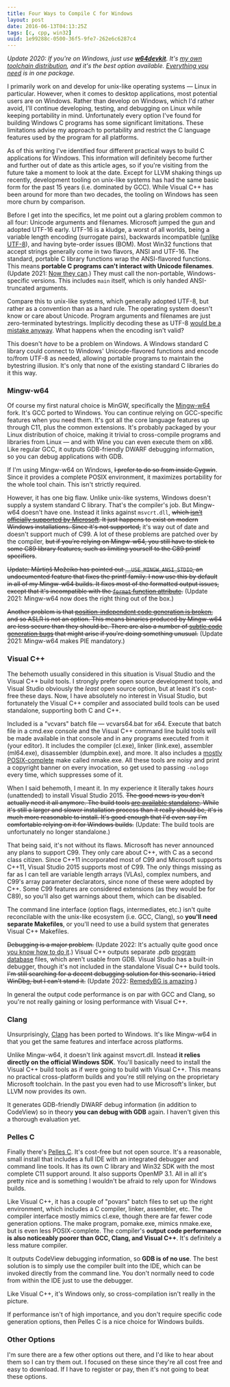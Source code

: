 ```yaml
---
title: Four Ways to Compile C for Windows
layout: post
date: 2016-06-13T04:13:25Z
tags: [c, cpp, win32]
uuid: 1e99288c-0500-36f5-9fe7-262e6c6287c4
---
```


*Update 2020: If you're on Windows, just use [**w64devkit**][w64devkit].
It's [my own toolchain distribution][announce], and it's the best option
available. [Everything you need][everything] is in one package.*

I primarily work on and develop for unix-like operating systems —
Linux in particular. However, when it comes to desktop applications,
most potential users are on Windows. Rather than develop on Windows,
which I'd rather avoid, I'll continue developing, testing, and
debugging on Linux while keeping portability in mind. Unfortunately
every option I've found for building Windows C programs has some
significant limitations. These limitations advise my approach to
portability and restrict the C language features used by the program
for all platforms.

As of this writing I've identified four different practical ways to
build C applications for Windows. This information will definitely
become further and further out of date as this article ages, so if
you're visiting from the future take a moment to look at the date.
Except for LLVM shaking things up recently, development tooling on
unix-like systems has had the same basic form for the past 15 years
(i.e. dominated by GCC). While Visual C++ has been around for more
than two decades, the tooling on Windows has seen more churn by
comparison.

Before I get into the specifics, let me point out a glaring problem
common to all four: Unicode arguments and filenames. Microsoft jumped
the gun and adopted UTF-16 early. UTF-16 is a kludge, a worst of all
worlds, being a variable length encoding (surrogate pairs), backwards
incompatible ([unlike UTF-8][utf8]), and having byte-order issues (BOM).
Most Win32 functions that accept strings generally come in two flavors,
ANSI and UTF-16. The standard, portable C library functions wrap the
ANSI-flavored functions. This means **portable C programs can't interact
with Unicode filenames**. (Update 2021: [Now they can][sane].) They must
call the non-portable, Windows-specific versions. This includes `main`
itself, which is only handed ANSI-truncated arguments.

Compare this to unix-like systems, which generally adopted UTF-8, but
rather as a convention than as a hard rule. The operating system
doesn't know or care about Unicode. Program arguments and filenames
are just zero-terminated bytestrings. Implicitly decoding these as
UTF-8 [would be a mistake anyway][args]. What happens when the
encoding isn't valid?

This doesn't *have* to be a problem on Windows. A Windows standard C
library could connect to Windows' Unicode-flavored functions and
encode to/from UTF-8 as needed, allowing portable programs to maintain
the bytestring illusion. It's only that none of the existing standard
C libraries do it this way.

### Mingw-w64

Of course my first natural choice is MinGW, specifically the
[Mingw-w64][mingw64] fork. It's GCC ported to Windows. You can
continue relying on GCC-specific features when you need them. It's got
all the core language features up through C11, plus the common
extensions. It's probably packaged by your Linux distribution of
choice, making it trivial to cross-compile programs and libraries from
Linux — and with Wine you can even execute them on x86. Like regular
GCC, it outputs GDB-friendly DWARF debugging information, so you can
debug applications with GDB.

If I'm using Mingw-w64 on Windows, ~~I prefer to do so from inside
Cygwin~~. Since it provides a complete POSIX environment, it maximizes
portability for the whole tool chain. This isn't strictly required.

However, it has one big flaw. Unlike unix-like systems, Windows doesn't
supply a system standard C library. That's the compiler's job. But
Mingw-w64 doesn't have one. Instead it links against `msvcrt.dll`,
~~which [isn't officially supported by Microsoft][msvcrt]. It just
happens to exist on modern Windows installations. Since it's not
supported,~~ it's way out of date and doesn't support much of C99. A lot
of these problems are patched over by the compiler, ~~but if you're
relying on Mingw-w64, you still have to stick to some C89 library
features, such as limiting yourself to the C89 printf specifiers~~.

~~Update: Mārtiņš Možeiko has pointed out `__USE_MINGW_ANSI_STDIO`, an
undocumented feature that fixes the printf family. I now use this by
default in all of my Mingw-w64 builds. It fixes most of the formatted
output issues, except that it's incompatible with the [`format` function
attribute][format].~~ (Update 2021: Mingw-w64 now does the right thing
out of the box.)

~~Another problem is that [position-independent code generation is
broken][pie], and so ASLR is not an option. This means binaries produced
by Mingw-w64 are less secure than they should be. There are also a
number of [subtle code generation bugs][gen] that might arise if you're
doing something unusual.~~ (Update 2021: Mingw-w64 makes PIE mandatory.)

### Visual C++

The behemoth usually considered in this situation is Visual Studio and
the Visual C++ build tools. I strongly prefer open source development
tools, and Visual Studio obviously the *least* open source option, but
at least it's cost-free these days. Now, I have absolutely no interest
in Visual Studio, but fortunately the Visual C++ compiler and
associated build tools can be used standalone, supporting both C and
C++.

Included is a "vcvars" batch file — vcvars64.bat for x64. Execute that
batch file in a cmd.exe console and the Visual C++ command line build
tools will be made available in that console and in any programs
executed from it (your editor). It includes the compiler (cl.exe),
linker (link.exe), assembler (ml64.exe), disassembler (dumpbin.exe),
and more. It also includes a [mostly POSIX-complete][make] make called
nmake.exe. All these tools are noisy and print a copyright banner on
every invocation, so get used to passing `-nologo` every time, which
suppresses some of it.

When I said behemoth, I meant it. In my experience it literally takes
*hours* (unattended) to install Visual Studio 2015. ~~The good news is you
don't actually need it all anymore. The build tools [are available
standalone][vcbt]. While it's still a larger and slower installation
process than it really should be, it's is much more reasonable to
install. It's good enough that I'd even say I'm comfortable relying on
it for Windows builds.~~ (Update: The build tools are unfortunately no
longer standalone.)

That being said, it's not without its flaws. Microsoft has never
announced any plans to support C99. They only care about C++, with C as
a second class citizen. Since C++11 incorporated most of C99 and
Microsoft supports C++11, Visual Studio 2015 supports most of C99. The
only things missing as far as I can tell are variable length arrays
(VLAs), complex numbers, and C99's array parameter declarators, since
none of these were adopted by C++. Some C99 features are considered
extensions (as they would be for C89), so you'll also get warnings about
them, which can be disabled.

The command line interface (option flags, intermediates, etc.) isn't
quite reconcilable with the unix-like ecosystem (i.e. GCC, Clang), so
**you'll need separate Makefiles**, or you'll need to use a build
system that generates Visual C++ Makefiles.

~~Debugging is a major problem.~~ (Update 2022: It's actually quite good
once [you know how to do it][db].) Visual C++ outputs separate .pdb
[program database][pdb] files, which aren't usable from GDB. Visual
Studio has a built-in debugger, though it's not included in the
standalone Visual C++ build tools. ~~I'm still searching for a decent
debugging solution for this scenario. I tried WinDbg, but I can't stand
it.~~ (Update 2022: [RemedyBG is amazing][rdb].)

In general the output code performance is on par with GCC and Clang,
so you're not really gaining or losing performance with Visual C++.

### Clang

Unsurprisingly, [Clang][clang] has been ported to Windows. It's like
Mingw-w64 in that you get the same features and interface across
platforms.

Unlike Mingw-w64, it doesn't link against msvcrt.dll. Instead **it
relies directly on the official Windows SDK**. You'll basically need
to install the Visual C++ build tools as if were going to build with
Visual C++. This means no practical cross-platform builds and you're
still relying on the proprietary Microsoft toolchain. In the past you
even had to use Microsoft's linker, but LLVM now provides its own.

It generates GDB-friendly DWARF debug information (in addition to
CodeView) so in theory **you can debug with GDB** again. I haven't
given this a thorough evaluation yet.

### Pelles C

Finally there's [Pelles C][pellesc]. It's cost-free but not open
source. It's a reasonable, small install that includes a full IDE with
an integrated debugger and command line tools. It has its own C
library and Win32 SDK with the most complete C11 support around. It
also supports OpenMP 3.1. All in all it's pretty nice and is something
I wouldn't be afraid to rely upon for Windows builds.

Like Visual C++, it has a couple of "povars" batch files to set up the
right environment, which includes a C compiler, linker, assembler,
etc. The compiler interface mostly mimics cl.exe, though there are far
fewer code generation options. The make program, pomake.exe, mimics
nmake.exe, but is even less POSIX-complete. The compiler's **output
code performance is also noticeably poorer than GCC, Clang, and Visual
C++**. It's definitely a less mature compiler.

It outputs CodeView debugging information, so **GDB is of no use**.
The best solution is to simply use the compiler built into the IDE,
which can be invoked directly from the command line. You don't
normally need to code from within the IDE just to use the debugger.

Like Visual C++, it's Windows only, so cross-compilation isn't really
in the picture.

If performance isn't of high importance, and you don't require
specific code generation options, then Pelles C is a nice choice for
Windows builds.

### Other Options

I'm sure there are a few other options out there, and I'd like to hear
about them so I can try them out. I focused on these since they're all
cost free and easy to download. If I have to register or pay, then
it's not going to beat these options.


[mingw64]: http://mingw-w64.org/doku.php
[utf8]: http://utf8everywhere.org/
[args]: https://utcc.utoronto.ca/~cks/space/blog/python/Python3UnicodeIssue
[msvcrt]: https://web.archive.org/web/0/https://blogs.msdn.microsoft.com/oldnewthing/20140411-00/?p=1273
[format]: https://gcc.gnu.org/onlinedocs/gcc/Common-Function-Attributes.html#index-g_t_0040code_007bformat_007d-function-attribute-3318
[pie]: http://thelinuxjedi.blogspot.com/2014/07/tripping-up-using-mingw.html
[gen]: https://gcc.gnu.org/ml/gcc-bugs/2015-05/msg02025.html
[pellesc]: http://www.smorgasbordet.com/pellesc/
[vcbt]: http://landinghub.visualstudio.com/visual-cpp-build-tools
[clang]: http://clang.llvm.org/
[make]: /blog/2016/04/30/
[pdb]: https://en.wikipedia.org/wiki/Program_database
[w64devkit]: https://github.com/skeeto/w64devkit
[announce]: /blog/2020/05/15/
[everything]: /blog/2020/09/25/
[sane]: /blog/2021/12/30/
[rdb]: https://www.youtube.com/watch?v=r9eQth4Q5jg
[db]: /blog/2022/06/26/
